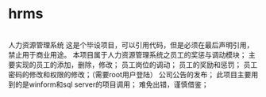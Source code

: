 # hrms
<br>人力资源管理系统
这是个毕设项目，可以引用代码，但是必须在最后声明引用，禁止用于商业用途。
本项目属于人力资源管理系统之员工的奖惩与调动模块；
主要实现的员工的添加，删除，修改；
员工岗位的调动；
员工的奖励和惩罚；
员工密码的修改和权限的修改；（需要root用户登陆）
公司公告的发布；
此项目主要用到的是winform和sql server的项目调用；
难免出错，谨慎借鉴；
